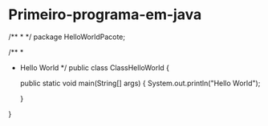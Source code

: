 # Primeiro-programa-em-java
/**
 * 
 */
package HelloWorldPacote;

/**
 * 
 * Hello World
 */
public class ClassHelloWorld {

	public static void main(String[] args) {
		System.out.println("Hello World");

	}

}
